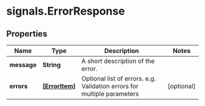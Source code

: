 # signals.ErrorResponse

## Properties

Name | Type | Description | Notes
------------ | ------------- | ------------- | -------------
**message** | **String** | A short description of the error. | 
**errors** | [**[ErrorItem]**](ErrorItem.md) | Optional list of errors. e.g. Validation errors for multiple parameters | [optional] 


